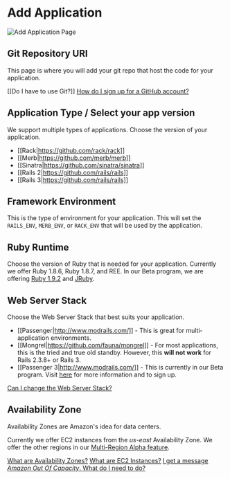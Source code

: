 # Add Application 

![Add Application Page]()

## Git Repository URI 

This page is where you will add your git repo that host the code for your application.

[[Do I have to use Git?]]
[How do I sign up for a GitHub account?]()

## Application Type / Select your app version

We support multiple types of applications. Choose the version of your application.

* [[Rack|https://github.com/rack/rack]]
* [[Merb|https://github.com/merb/merb]]
* [[Sinatra|https://github.com/sinatra/sinatra]]
* [[Rails 2|https://github.com/rails/rails]]
* [[Rails 3|https://github.com/rails/rails]]

## Framework Environment 

This is the type of environment for your application. This will set the `RAILS_ENV`, `MERB_ENV`, or `RACK_ENV` that will be used by the application.

## Ruby Runtime 

Choose the version of Ruby that is needed for your application. Currently we offer Ruby 1.8.6, Ruby 1.8.7, and REE. In our Beta program, we are offering [Ruby 1.9.2]() and [JRuby]().

## Web Server Stack

Choose the Web Server Stack that best suits your application.

* [[Passenger|http://www.modrails.com/]] - This is great for multi-application environments.
* [[Mongrel|https://github.com/fauna/mongrel]] - For most applications, this is the tried and true old standby. However, this **will not work** for Rails 2.3.8+ or Rails 3.
* [[Passenger 3|http://www.modrails.com/]] - This is currently in our Beta program. Visit [here]() for more information and to sign up.

[Can I change the Web Server Stack?]()

## Availability Zone

Availability Zones are Amazon's idea for data centers.

Currently we offer EC2 instances from the *us-east* Availability Zone. We offer the other regions in our [Multi-Region Alpha feature]().

[What are Availability Zones?]()
[What are EC2 Instances?]()
[I get a message *Amazon Out Of Capacity*. What do I need to do?]()
